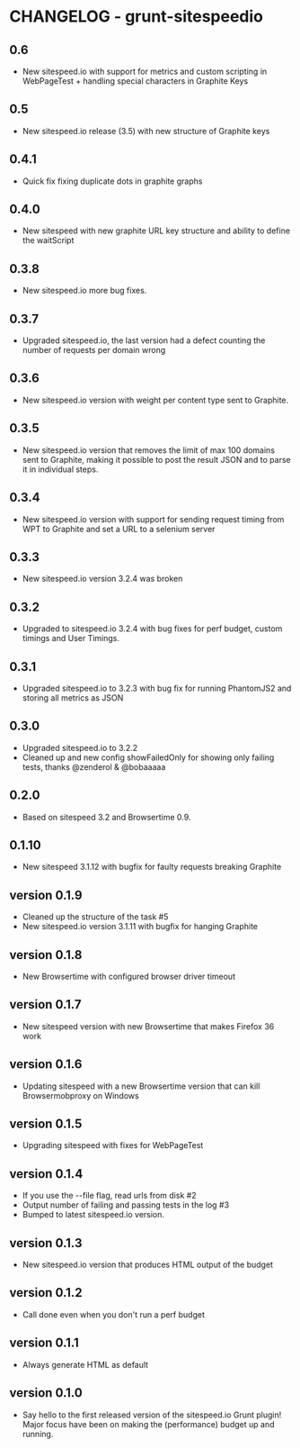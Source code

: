 # CHANGELOG - grunt-sitespeedio

0.6
------------------------
* New sitespeed.io with support for metrics and custom scripting in WebPageTest + handling special characters in Graphite Keys

0.5
------------------------
* New sitespeed.io release (3.5) with new structure of Graphite keys

0.4.1
------------------------
* Quick fix fixing duplicate dots in graphite graphs

0.4.0
------------------------
* New sitespeed with new graphite URL key structure and ability to define the waitScript

0.3.8
------------------------
* New sitespeed.io more bug fixes.

0.3.7
------------------------
* Upgraded sitespeed.io, the last version had a defect counting the number of requests per domain wrong

0.3.6 
------------------------
* New sitespeed.io version with weight per content type sent to Graphite.

0.3.5
------------------------
* New sitespeed.io version that removes the limit of max 100 domains sent to Graphite, making it possible to post the result JSON and to parse it in individual steps.

0.3.4
------------------------
* New sitespeed.io version with support for sending request timing from WPT to Graphite and set a URL to a selenium server

0.3.3
------------------------
* New sitespeed.io version 3.2.4 was broken

0.3.2
------------------------
* Upgraded to sitespeed.io 3.2.4 with bug fixes for perf budget, custom timings and User Timings.

0.3.1
------------------------
* Upgraded sitespeed.io to 3.2.3 with bug fix for running PhantomJS2 and storing all metrics as JSON

0.3.0
------------------------
* Upgraded sitespeed.io to 3.2.2
* Cleaned up and new config showFailedOnly for showing only failing tests, thanks @zenderol & @bobaaaaa

0.2.0
------------------------
* Based on sitespeed 3.2 and Browsertime 0.9. 

0.1.10
------------------------
* New sitespeed 3.1.12 with bugfix for faulty requests breaking Graphite

version 0.1.9
------------------------
* Cleaned up the structure of the task #5
* New sitespeed.io version 3.1.11 with bugfix for hanging Graphite

version 0.1.8 
------------------------
* New Browsertime with configured browser driver timeout

version 0.1.7 
------------------------
* New sitespeed version with new Browsertime that makes Firefox 36 work

version 0.1.6 
------------------------
* Updating sitespeed with a new Browsertime version that can kill Browsermobproxy on Windows

version 0.1.5
------------------------
* Upgrading sitespeed with fixes for WebPageTest

version 0.1.4
------------------------
* If you use the --file flag, read urls from disk #2
* Output number of failing and passing tests in the log #3
* Bumped to latest sitespeed.io version.

version 0.1.3
------------------------
* New sitespeed.io version that produces HTML output of the budget

version 0.1.2
------------------------
* Call done even when you don't run a perf budget

version 0.1.1
------------------------
* Always generate HTML as default

version 0.1.0 
------------------------
* Say hello to the first released version of the sitespeed.io Grunt plugin! Major focus have been on making the (performance) budget up and running.
